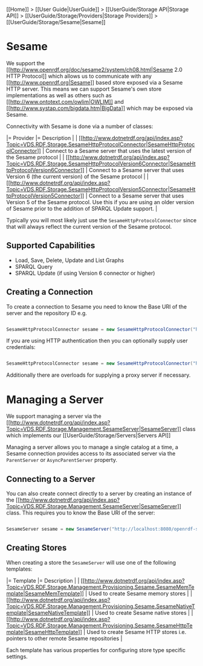 [[Home]] > [[User Guide|UserGuide]] > [[UserGuide/Storage API|Storage API]] > [[UserGuide/Storage/Providers|Storage Providers]] > [[UserGuide/Storage/Sesame|Sesame]]

# Sesame 

We support the [[http://www.openrdf.org/doc/sesame2/system/ch08.html|Sesame 2.0 HTTP Protocol]] which allows us to communicate with any [[http://www.openrdf.org|Sesame]] based store exposed via a Sesame HTTP server.  This means we can support Sesame's own store implementations as well as others such as [[http://www.ontotext.com/owlim|OWLIM]] and [[http://www.systap.com/bigdata.htm|BigData]] which may be exposed via Sesame.

Connectivity with Sesame is done via a number of classes:

|= Provider |= Description |
| [[http://www.dotnetrdf.org/api/index.asp?Topic=VDS.RDF.Storage.SesameHttpProtocolConnector|SesameHttpProtocolConnector]] | Connect to a Sesame server that uses the latest version of the Sesame protocol |
| [[http://www.dotnetrdf.org/api/index.asp?Topic=VDS.RDF.Storage.SesameHttpProtocolVersion6Connector|SesameHttpProtocolVersion6Connector]] | Connect to a Sesame server that uses Version 6 (the current version) of the Sesame protocol |
| [[http://www.dotnetrdf.org/api/index.asp?Topic=VDS.RDF.Storage.SesameHttpProtocolVersion5Connector|SesameHttpProtocolVersion5Connector]] | Connect to a Sesame server that uses Version 5 of the Sesame protocol.  Use this if you are using an older version of Sesame prior to the addition of SPARQL Update support. |

Typically you will most likely just use the `SesameHttpProtocolConnector` since that will always reflect the current version of the Sesame protocol.

## Supported Capabilities 

* Load, Save, Delete, Update and List Graphs
* SPARQL Query
* SPARQL Update (if using Version 6 connector or higher)

## Creating a Connection 

To create a connection to Sesame you need to know the Base URI of the server and the repository ID e.g.

```csharp

SesameHttpProtocolConnector sesame = new SesameHttpProtocolConnector("http://localhost:8080/openrdf-sesame/", "example");
```

If you are using HTTP authentication then you can optionally supply user credentials:

```csharp

SesameHttpProtocolConnector sesame = new SesameHttpProtocolConnector("http://localhost:8080/openrdf-sesame/", "example", "username", "password");
```

Additionally there are overloads for supplying a proxy server if necessary.

# Managing a Server 

We support managing a server via the [[http://www.dotnetrdf.org/api/index.asp?Topic=VDS.RDF.Storage.Management.SesameServer|SesameServer]] class which implements our [[UserGuide/Storage/Servers|Servers API]]

Managing a server allows you to manage a single catalog at a time, a Sesame connection provides access to its associated server via the `ParentServer` or `AsyncParentServer` property.

## Connecting to a Server 

You can also create connect directly to a server by creating an instance of the [[http://www.dotnetrdf.org/api/index.asp?Topic=VDS.RDF.Storage.Management.SesameServer|SesameServer]] class.  This requires you to know the Base URI of the server:

```csharp

SesameServer sesame = new SesameServer("http://localhost:8080/openrdf-sesame/");
```

## Creating Stores 

When creating a store the `SesameServer` will use one of the following templates:

|= Template |= Description |
| [[http://www.dotnetrdf.org/api/index.asp?Topic=VDS.RDF.Storage.Management.Provisioning.Sesame.SesameMemTemplate|SesameMemTemplate]] | Used to create Sesame memory stores |
| [[http://www.dotnetrdf.org/api/index.asp?Topic=VDS.RDF.Storage.Management.Provisioning.Sesame.SesameNativeTemplate|SesameNativeTemplate]] | Used to create Sesame native stores |
| [[http://www.dotnetrdf.org/api/index.asp?Topic=VDS.RDF.Storage.Management.Provisioning.Sesame.SesameHttpTemplate|SesameHttpTemplate]] | Used to create Sesame HTTP stores i.e. pointers to other remote Sesame repositories |

Each template has various properties for configuring store type specific settings.

